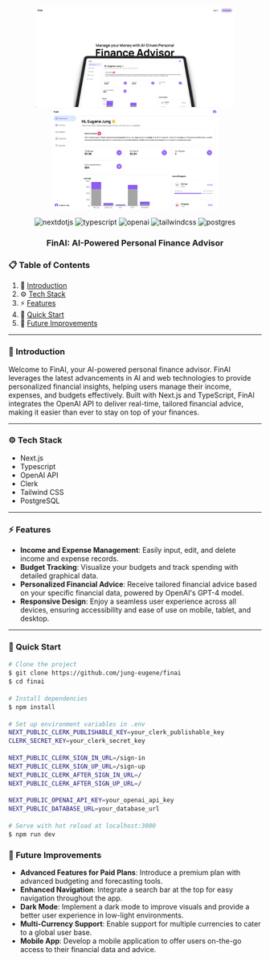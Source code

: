 <div align="center">
<p float="left">
  <img src="./public/home.png" height="200" />
  <img src="./public/dashboard.png" height="200" /> 
</p>

  <div>
    <img src="https://img.shields.io/badge/-Next_JS-black?style=for-the-badge&logoColor=white&logo=nextdotjs&color=000000" alt="nextdotjs" />
    <img src="https://img.shields.io/badge/-TypeScript-black?style=for-the-badge&logoColor=white&logo=typescript&color=3178C6" alt="typescript" />
    <img src="https://img.shields.io/badge/-openai-black?style=for-the-badge&logoColor=white&logo=openai&color=000000" alt="openai" />
    <img src="https://img.shields.io/badge/-Tailwind_CSS-black?style=for-the-badge&logoColor=white&logo=tailwindcss&color=06B6D4" alt="tailwindcss" />
    <img src="https://img.shields.io/badge/postgres-%23316192.svg?style=for-the-badge&logo=postgresql&logoColor=white" alt="postgres" />
    
  </div>

  <h3 align="center">FinAI: AI-Powered Personal Finance Advisor</h3>
</div>

### 📋 <a name="table">Table of Contents</a>

1. 🌱 [Introduction](#introduction)
2. ⚙️ [Tech Stack](#tech-stack)
3. ⚡️ [Features](#features)
4. 🏁 [Quick Start](#quick-start)
5. 🚀 [Future Improvements](#future)

---

### <a name="introduction">🌱 Introduction</a>

Welcome to FinAI, your AI-powered personal finance advisor. FinAI leverages the latest advancements in AI and web technologies to provide personalized financial insights, helping users manage their income, expenses, and budgets effectively. Built with Next.js and TypeScript, FinAI integrates the OpenAI API to deliver real-time, tailored financial advice, making it easier than ever to stay on top of your finances.

---

### <a name="tech-stack">⚙️ Tech Stack</a>

- Next.js
- Typescript
- OpenAI API
- Clerk
- Tailwind CSS
- PostgreSQL

---

### <a name="features">⚡️ Features</a>

- **Income and Expense Management**: Easily input, edit, and delete income and expense records.
- **Budget Tracking**: Visualize your budgets and track spending with detailed graphical data.
- **Personalized Financial Advice**: Receive tailored financial advice based on your specific financial data, powered by OpenAI's GPT-4 model.
- **Responsive Design**: Enjoy a seamless user experience across all devices, ensuring accessibility and ease of use on mobile, tablet, and desktop.

---

### <a name="quick-start">🏁 Quick Start</a>

```bash
# Clone the project
$ git clone https://github.com/jung-eugene/finai
$ cd finai

# Install dependencies
$ npm install

# Set up environment variables in .env
NEXT_PUBLIC_CLERK_PUBLISHABLE_KEY=your_clerk_publishable_key
CLERK_SECRET_KEY=your_clerk_secret_key

NEXT_PUBLIC_CLERK_SIGN_IN_URL=/sign-in
NEXT_PUBLIC_CLERK_SIGN_UP_URL=/sign-up
NEXT_PUBLIC_CLERK_AFTER_SIGN_IN_URL=/
NEXT_PUBLIC_CLERK_AFTER_SIGN_UP_URL=/

NEXT_PUBLIC_OPENAI_API_KEY=your_openai_api_key
NEXT_PUBLIC_DATABASE_URL=your_database_url

# Serve with hot reload at localhost:3000
$ npm run dev
```

### <a name="future">🚀 Future Improvements</a>

- **Advanced Features for Paid Plans**: Introduce a premium plan with advanced budgeting and forecasting tools.
- **Enhanced Navigation**: Integrate a search bar at the top for easy navigation throughout the app.
- **Dark Mode**: Implement a dark mode to improve visuals and provide a better user experience in low-light environments.
- **Multi-Currency Support**: Enable support for multiple currencies to cater to a global user base.
- **Mobile App**: Develop a mobile application to offer users on-the-go access to their financial data and advice.
